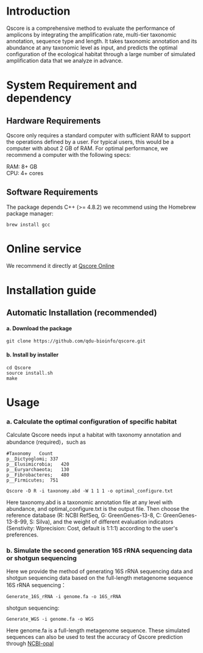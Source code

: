 # Introduction
Qscore is a comprehensive method to evaluate the performance of amplicons by integrating the amplification rate, multi-tier taxonomic annotation, sequence type and length. It takes taxonomic annotation and its abundance at any taxonomic level as input, and predicts the optimal configuration of the ecological habitat through a large number of simulated amplification data that we analyze in advance.

# System Requirement and dependency
## Hardware Requirements
Qscore only requires a standard computer with sufficient RAM to support the operations defined by a user. For typical users, this would be a computer with about 2 GB of RAM. For optimal performance, we recommend a computer with the following specs:

  RAM: 8+ GB  
  CPU: 4+ cores

## Software Requirements
The package depends C++ (>= 4.8.2) we recommend using the Homebrew package manager:
```
brew install gcc
```
# Online service
We recommend it directly at [Qscore Online](http://qscore.single-cell.cn/)

# Installation guide
## Automatic Installation (recommended)
#### **a. Download the package**
```
git clone https://github.com/qdu-bioinfo/qscore.git	
```
#### **b. Install by installer**
```
cd Qscore
source install.sh
make
```

# Usage
### a. Calculate the optimal configuration of specific habitat
Calculate Qscore needs input a habitat with taxonomy annotation and abundance (required)，such as
```
#Taxonomy	Count
p__Dictyoglomi;	337
p__Elusimicrobia;	420
p__Euryarchaeota;	130
p__Fibrobacteres;	480
p__Firmicutes;	751
```

```
Qscore -D R -i taxonomy.abd -W 1 1 1 -o optimal_configure.txt
```
Here taxonomy.abd is a taxonomic annotation file at any level with abundance, and optimal_configure.txt is the output file. Then choose the reference database (R: NCBI RefSeq, G: GreenGenes-13-8, C: GreenGenes-13-8-99, S: Silva), and the weight of different evaluation indicators (Senstivity: Wprecision: Cost, default is 1:1:1) according to the user's preferences.

### b. Simulate the second generation 16S rRNA sequencing data or shotgun sequencing
Here we provide the method of generating 16S rRNA sequencing data and shotgun sequencing data based on the full-length metagenome sequence
16S rRNA sequencing：
```
Generate_16S_rRNA -i genome.fa -o 16S_rRNA
```
shotgun sequencing:
```
Generate_WGS -i genome.fa -o WGS
```
Here genome.fa is a full-length metagenome sequence. These simulated sequences can also be used to test the accuracy of Qscore prediction through [NCBI-opal](https://pubmed.ncbi.nlm.nih.gov/34837585/)
